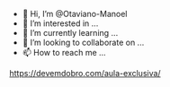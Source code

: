 - 👋 Hi, I’m @Otaviano-Manoel
- 👀 I’m interested in ...
- 🌱 I’m currently learning ...
- 💞️ I’m looking to collaborate on ...
- 📫 How to reach me ...

<!---
Otaviano-Manoel/Otaviano-Manoel is a ✨ special ✨ repository because its `README.md` (this file) appears on your GitHub profile.
You can click the Preview link to take a look at your changes.
--->
https://devemdobro.com/aula-exclusiva/